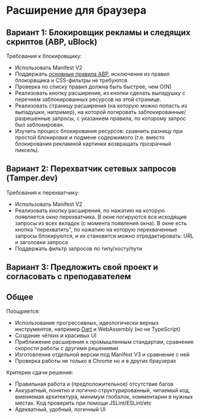 Расширение для браузера
=======================

Вариант 1: Блокировщик рекламы  и следящих скриптов (ABP, uBlock)
-----------------------------------------------------------------

Требования к блокировщику:
  * Использовать Manifest V2
  * Поддержать [основные правила ABP](https://adblockplus.org/filter-cheatsheet), исключения из правил блокорвщика и CSS-фильтры не требуются.
  * Проверка по списку правил должна быть быстрее, чем O(N)
  * Реализовать кнопку расширения, из кнопки сделать выпадушку с перечнем заблокированных ресурсов на этой странице.
  * Реализовать страницу расширения (на которую можно попасть из выпадушки, например), на которой логировать заблокированные/разрешенные запросы, с указанием правила, по которому запрос был заблокирован. 
  * Изучить процесс блокирования ресурсов: сравнить разницу при простой блокировке и подмене содержимого (т.е. вместо блокирования рекламной картинки возвращать прозрачный пиксель). 


Вариант 2: Перехватчик сетевых запросов (Tamper.dev)
----------------------------------------------------

Требования к перехватчику:
  * Использовать Manifest V2
  * Реализовать кнопку расширения, по нажатию на которую появляется окно перехватчика. В окне логируются все исходящие запросы из всех вкладок (с момента появления окна). В окне есть кнопка "перехватить", по нажатию на которую перехваченные запросы блокируются, и их становится можно отредактировать: URL и заголовки запроса
  * Поддержать фильтр запросов по типу/хосту/пути

Вариант 3: Предложить свой проект и согласовать с преподавателем
----------------------------------------------------------------

Общее
-----
Поощряется:
  * Использование прогрессивных, идеологически верных инструментов, например [Dart](https://github.com/dart-gde/chrome.dart) и WebAssembly (но не TypeScript)
  * Создание чётких и красивых UI
  * Приближение расширения к промышленным стандартам, сравнение скорости работы с другими решениями
  * Изготовление отдельной версии под Manifest V3 и сравнение с ней
  * Проверка работы не только в Chrome но и в других браузерах

Критерии сдачи решения:
  * Правильная работа и (предположительное) отсутствие багов
  * Аккуратный, понятно и логично структурированный, читаемый код, вменяемая архитектура, минимум глобалок, комментарии в нужных местах. Код проверить при помощи JSLint/ESLint/etc
  * Адекватный, удобный, логичный UI

